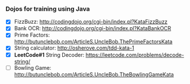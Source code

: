### Dojos for training using Java

- [X] FizzBuzz: http://codingdojo.org/cgi-bin/index.pl?KataFizzBuzz
- [X] Bank OCR: http://codingdojo.org/cgi-bin/index.pl?KataBankOCR
- [X] Prime Factors: http://butunclebob.com/ArticleS.UncleBob.ThePrimeFactorsKata
- [X] String calculator: http://osherove.com/tdd-kata-1
- [X] **LeetCode#1** String Decoder: https://leetcode.com/problems/decode-string/ 
- [ ] Bowling Game: http://butunclebob.com/ArticleS.UncleBob.TheBowlingGameKata